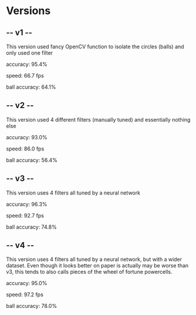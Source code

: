 # Versions
## -- v1 --
This version used fancy OpenCV function to isolate the circles (balls) and only used one filter

accuracy: 95.4%

speed: 66.7 fps

ball accuracy: 64.1%

## -- v2 --
This version used 4 different filters (manually tuned) and essentially nothing else

accuracy: 93.0%

speed: 86.0 fps

ball accuracy: 56.4%

## -- v3 --
This version uses 4 filters all tuned by a neural network

accuracy: 96.3%

speed: 92.7 fps

ball accuracy: 74.8%

## -- v4 -- 
This version uses 4 filters all tuned by a neural network, but with a wider dataset. Even though it looks better on paper is actually may be worse than v3, this tends to also calls pieces of the wheel of fortune powercells.

accuracy: 95.0%

speed: 97.2 fps

ball accuracy: 78.0%

